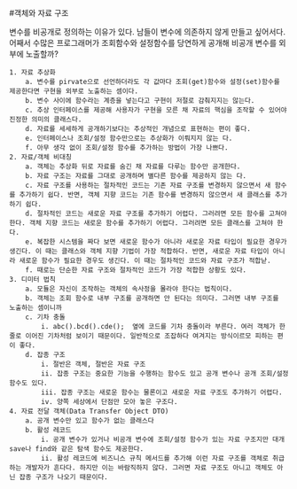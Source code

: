 #객체와 자료 구조

변수를 비공개로 정의하는 이유가 있다. 남들이 변수에 의존하지 않게 만들고 싶어서다. 어째서 수많은 프로그래머가 조회함수와 설정함수를 당연하게 공개해 비공개 변수를 외부에 노출할까?

	1. 자료 추상화
		a. 변수를 pirvate으로 선언하더라도 각 값마다 조회(get)함수와 설정(set)함수를 제공한다면 구현을 외부로 노출하는 셈이다.
		b. 변수 사이에 함수라는 계층을 넣는다고 구현이 저절로 감춰지지는 않는다.
		c. 추상 인터페이스를 제공해 사용자가 구현을 모른 채 자료의 핵심을 조작할 수 있어야 진정한 의미의 클래스다.
		d. 자료를 세세하게 공개하기보다는 추상적인 개념으로 표현하는 편이 좋다.
		e. 인터페이스나 조회/설정 함수만으로는 추상화가 이뤄지지 않는 다.
		f. 아무 생각 없이 조회/설정 함수를 추가하는 방법이 가장 나쁘다.
	2. 자료/객체 비대칭
		a. 객체는 추상화 뒤로 자료를 숨긴 채 자료를 다루는 함수만 공개한다.
		b. 자료 구조는 자료를 그대로 공개하며 별다른 함수를 제공하지 않는 다.
		c. 자료 구조를 사용하는 절차적인 코드는 기존 자료 구조를 변경하지 않으면서 새 함수를 추가하기 쉽다. 반면, 객체 지향 코드는 기존 함수를 변경하지 않으면서 새 클래스를 추가하기 쉽다.
		d. 절차적인 코드는 새로운 자료 구조를 추가하기 어렵다. 그러려면 모든 함수를 고쳐야한다. 객체 지향 코드는 새로운 함수를 추가하기 어렵다. 그러려면 모든 클래스를 고쳐야 한다.
		e. 복잡한 시스템을 짜다 보면 새로운 함수가 아니라 새로운 자료 타입이 필요한 경우가 생긴다. 이 때는 클래스와 객체 지향 기법이 가장 적합하다. 반면, 새로운 자료 타입이 아니라 새로운 함수가 필요한 경우도 생긴다. 이 때는 절차적인 코드와 자료 구조가 적합낟.
		f. 때로는 단순한 자료 구조와 절차적인 코드가 가장 적합한 상황도 있다.
	3. 디미터 법칙
		a. 모듈은 자신이 조작하는 객체의 속사정을 몰라야 한다는 법칙이다.
		b. 객체는 조회 함수로 내부 구조를 공개하면 안 된다는 의미다. 그러면 내부 구조를 노출하는 셈이니까
		c. 기차 충돌
			i. abc().bcd().cde();  옆에 코드를 기차 충돌이라 부른다. 여러 객체가 한줄로 이어진 기차처럼 보이기 때문이다. 일반적으로 조잡하다 여겨지는 방식이르모 피하는 편이 좋다.
		d. 잡종 구조
			i. 절반은 객체, 절반은 자료 구조
			ii. 잡종 구조는 중요한 기능을 수행하는 함수도 있고 공개 변수나 공개 조회/설정 함수도 있다.
			iii. 잡종 구조는 새로운 함수는 물론이고 새로운 자료 구조도 추가하기 어렵다.
			iv. 양쪽 세상에서 단점만 모아 놓은 구조다.
	4. 자료 전달 객체(Data Transfer Object DTO)
		a. 공개 변수만 있고 함수가 없는 클래스다
		b. 활성 레코드
			i. 공개 변수가 있거나 비공개 변수에 조회/설정 함수가 있는 자료 구조지만 대개 save나 find와 같은 탐색 함수도 제공한다.
			ii. 활성 레코드에 비즈니스 규칙 메서드를 추가해 이런 자료 구조를 객체로 취급하는 개발자가 흔다다. 하지만 이는 바람직하지 않다. 그러면 자료 구조도 아니고 객체도 아닌 잡종 구조가 나오기 때문이다.
